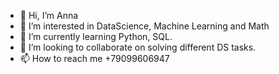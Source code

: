 - 👋 Hi, I’m Anna
- 👀 I’m interested in DataScience, Machine Learning and Math
- 🌱 I’m currently learning Python, SQL.
- 💞️ I’m looking to collaborate on solving different DS tasks.
- 📫 How to reach me +79099606947

<!---
atskayasatana/atskayasatana is a ✨ special ✨ repository because its `README.md` (this file) appears on your GitHub profile.
You can click the Preview link to take a look at your changes.
--->
